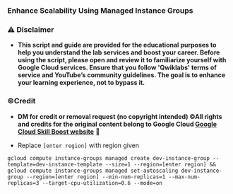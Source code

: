 ### Enhance Scalability Using Managed Instance Groups


### ⚠️ Disclaimer
- **This script and guide are provided for  the educational purposes to help you understand the lab services and boost your career. Before using the script, please open and review it to familiarize yourself with Google Cloud services. Ensure that you follow 'Qwiklabs' terms of service and YouTube’s community guidelines. The goal is to enhance your learning experience, not to bypass it.**

### ©Credit
- **DM for credit or removal request (no copyright intended) ©All rights and credits for the original content belong to Google Cloud [Google Cloud Skill Boost website](https://www.cloudskillsboost.google/)** 🙏


* Replace `[enter region]` with region given


```
gcloud compute instance-groups managed create dev-instance-group --template=dev-instance-template --size=1 --region=[enter region] && gcloud compute instance-groups managed set-autoscaling dev-instance-group --region=[enter region] --min-num-replicas=1 --max-num-replicas=3 --target-cpu-utilization=0.6 --mode=on


```



